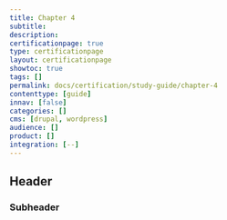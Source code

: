 ```yaml
---
title: Chapter 4
subtitle:
description:  
certificationpage: true
type: certificationpage
layout: certificationpage
showtoc: true
tags: []
permalink: docs/certification/study-guide/chapter-4
contenttype: [guide]
innav: [false]
categories: []
cms: [drupal, wordpress]
audience: []
product: []
integration: [--]
---
```


## Header
### Subheader
